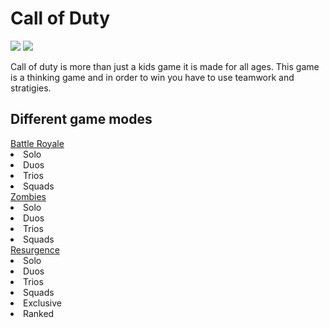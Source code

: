 <html>
<body>
<h1>Call of Duty</h1>

<img src="https://shared.akamai.steamstatic.com/store_item_assets/steam/apps/2519060/header.jpg?t=1722897441"/>


<a href="https://store.steampowered.com/agecheck/app/2519060/">
<img src="https://store.steampowered.com/agecheck/app/2519060/"/></a>
<p>
Call of duty is more than just a kids game it is made for all ages. This game is a thinking game and in order to win you have to use teamwork and stratigies.
</p>
<h2>Different game modes</h2>
<a href = "https://www.callofduty.com/warzone" target= "_blank">Battle Royale</a>
<li>Solo</li>
<li>Duos</li>
<li>Trios</li>
<li>Squads</li>
<a href = "https://www.callofduty.com/modernwarfare3/zombies" target= "_blank">Zombies</a>
<li>Solo</li>
<li>Duos</li>
<li>Trios</li>
<li>Squads</li>
<a href="https://www.callofduty.com/warzone" target= "_blank">Resurgence</a>
<li>Solo</li>
<li>Duos</li>
<li>Trios</li>
<li>Squads</li>
<li>Exclusive</li>
<li>Ranked</li>


</body>
</html>
